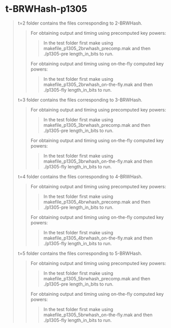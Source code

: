 # t-BRWHash-p1305
>t=2 folder contains the files corresponding to 2-BRWHash.    
>>For obtaining output and timing using precomputed key powers:  
>>>In the test folder first make using makefile_p1305_2brwhash_precomp.mak and then ./p1305-pre length_in_bits to run.  
>>>
>>For obtaining output and timing using on-the-fly computed key powers:  
>>>In the test folder first make using makefile_p1305_2brwhash_on-the-fly.mak and then ./p1305-fly length_in_bits to run. 
>>>
>>
>t=3 folder contains the files corresponding to 3-BRWHash.  
>>For obtaining output and timing using precomputed key powers:  
>>>In the test folder first make using makefile_p1305_3brwhash_precomp.mak and then ./p1305-pre length_in_bits to run.  
>>>
>>For obtaining output and timing using on-the-fly computed key powers:  
>>>In the test folder first make using makefile_p1305_3brwhash_on-the-fly.mak and then ./p1305-fly length_in_bits to run.
>>>
>>
>t=4 folder contains the files corresponding to 4-BRWHash.  
>>For obtaining output and timing using precomputed key powers:  
>>>In the test folder first make using makefile_p1305_4brwhash_precomp.mak and then ./p1305-pre length_in_bits to run.  
>>>
>>For obtaining output and timing using on-the-fly computed key powers:  
>>>In the test folder first make using makefile_p1305_4brwhash_on-the-fly.mak and then ./p1305-fly length_in_bits to run.
>>>
>>
>t=5 folder contains the files corresponding to 5-BRWHash.  
>>For obtaining output and timing using precomputed key powers:  
>>>In the test folder first make using makefile_p1305_5brwhash_precomp.mak and then ./p1305-pre length_in_bits to run.  
>>>
>>For obtaining output and timing using on-the-fly computed key powers:  
>>>In the test folder first make using makefile_p1305_5brwhash_on-the-fly.mak and then ./p1305-fly length_in_bits to run.


